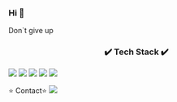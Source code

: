 ### Hi 👋

<p align="center">
<p>Don`t give up</p>
<h3 align='center'>✔️ Tech Stack ✔️</h3> 
<img src="https://img.shields.io/badge/-JavaScript-F7DF1E?style=flat-square&logo=JavaScript&logoColor=black" />
<img src="https://img.shields.io/badge/-React-61DAFB?style=flat-square&logo=React&logoColor=black" />
<img src="https://img.shields.io/badge/-Nodejs-339933?style=flat-square&logo=Node.js&logoColor=black" />
<img src="https://img.shields.io/badge/-Express-F7DF1E?style=flat-square&logo=Express&logoColor=black" />
<img src="https://img.shields.io/badge/-MySQL-F7DF1E?style=flat-square&logo=MySQL&logoColor=black" />
</P

<h3>⭐️ Contact⭐️️️</h3>
<img src="https://http://img.shields.io/badge/-Instagram-white?style=flat&logo=Instagram" />
